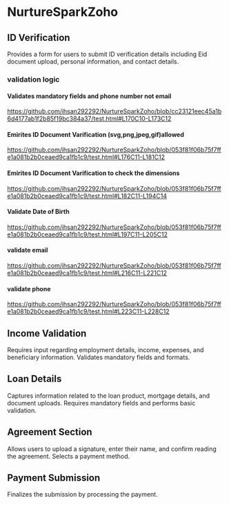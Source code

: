 # NurtureSparkZoho

## ID Verification
Provides a form for users to submit ID verification details including Eid document upload, personal information, and contact details.
### validation logic
#### Validates mandatory fields and phone number not email

https://github.com/ihsan292292/NurtureSparkZoho/blob/cc23121eec45a1b6d4177ab1f2b85f19bc384a37/test.html#L170C10-L173C12 

#### Emirites ID Document Varification (svg,png,jpeg,gif)allowed

https://github.com/ihsan292292/NurtureSparkZoho/blob/053f81f06b75f7ffe1a081b2b0ceaed9ca1fb1c9/test.html#L176C11-L181C12 

#### Emirites ID Document Varification to check the dimensions

https://github.com/ihsan292292/NurtureSparkZoho/blob/053f81f06b75f7ffe1a081b2b0ceaed9ca1fb1c9/test.html#L182C11-L194C14

#### Validate Date of Birth

https://github.com/ihsan292292/NurtureSparkZoho/blob/053f81f06b75f7ffe1a081b2b0ceaed9ca1fb1c9/test.html#L197C11-L205C12

#### validate email 

https://github.com/ihsan292292/NurtureSparkZoho/blob/053f81f06b75f7ffe1a081b2b0ceaed9ca1fb1c9/test.html#L216C11-L221C12

#### validate phone 

https://github.com/ihsan292292/NurtureSparkZoho/blob/053f81f06b75f7ffe1a081b2b0ceaed9ca1fb1c9/test.html#L223C11-L228C12

## Income Validation
Requires input regarding employment details, income, expenses, and beneficiary information.
Validates mandatory fields and formats.

## Loan Details
Captures information related to the loan product, mortgage details, and document uploads.
Requires mandatory fields and performs basic validation.

## Agreement Section
Allows users to upload a signature, enter their name, and confirm reading the agreement.
Selects a payment method.

## Payment Submission
Finalizes the submission by processing the payment.
